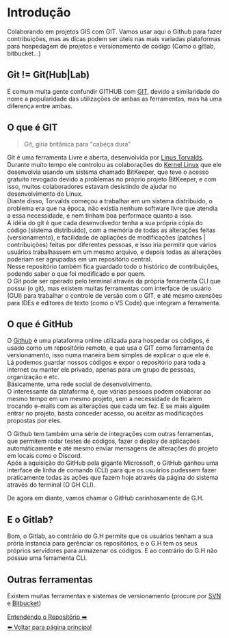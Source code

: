 # Introdução

Colaborando em projetos GIS com GIT.
Vamos usar aqui o Github para fazer contribuições, mas as dicas podem ser úteis nas mais variadas plataformas para hospedagem de projetos e versionamento de código (Como o gitlab, bitbucket...)

## Git != Git(Hub|Lab)

É comum muita gente confundir GITHUB com [GIT](https://pt.wikipedia.org/wiki/Git), devido a similaridade do nome a popularidade das utilizações de ambas as ferramentas, mas há uma diferença entre ambas.

## O que é GIT

> Git, gíria britânica para "cabeça dura"

Git é uma ferramenta Livre e aberta, desenvolvida por [Linus Torvalds](https://pt.wikipedia.org/wiki/Linus_Torvalds). Durante muito tempo ele controlou as colaborações do [Kernel Linux](https://pt.wikipedia.org/wiki/Linux_(n%C3%BAcleo)) que ele desenvolvia usando um sistema chamado BitKeeper, que teve o acesso gratuito revogado devido a problemas no próprio projeto BitKeeper, e com isso, muitos colaboradores estavam desistindo de ajudar no desenvolvimento do Linux.  
Diante disso, Torvalds começou a trabalhar em um sistema distribuido, o problema era que na época, não existia nenhum software livre que atendia a essa necessidade, e nem tinham boa performace quanto a isso.  
A idéia do git é que cada desenvolvedor tenha a sua própria cópia do código (sistema distribuido), com a memória de todas as alterações feitas (versionamento), e facilidade de apliações de modificações (patches | contribuições) feitas por diferentes pessoas, e isso iria permitir que vários usuários trabalhassem em um mesmo arquivo, e depois todas as alterações poderiam ser agrupadas em um repositório central.  
Nesse repositório também fica guardado todo o histórico de contribuições, podendo saber o que foi modificado e por quem.  
O Git pode ser operado pelo terminal através da própria ferramenta CLI que possui (o git), mas existem muitas ferramentas com interface de usuário (GUI) para trabalhar o controle de versão com o GIT, e até mesmo exensões para IDEs e editores de texto (como o VS Code) que integram a ferramenta.

## O que é GitHub

O [Github](https://pt.wikipedia.org/wiki/Linus_Torvalds) é uma plataforma online utilizada para hospedar os códigos, é usado como um repositório remoto, e que usa o GIT como ferramenta de versionamento, isso numa maneira bem simples de explicar o que ele é.  
Lá podemos guardar nossos códigos e expor o repositório para toda a internet ou manter ele privado, apenas para um grupo de pessoas, organização e etc.  
Básicamente, uma rede social de desenvolvimento.  
O interessante da plataforma é, que várias pessoas podem colaborar ao mesmo tempo em um mesmo projeto, sem a necessidade de ficarem trocando e-mails com as alterações que cada um fez. E se mais alguém entrar no projeto, basta conceder acesso, ou aceitar as modificações propostas por eles.

O Github tem também uma série de integrações com outras ferramentas, que permitem rodar testes de códigos, fazer o deploy de aplicações automáticamente e até mesmo enviar mensagens de alterações do projeto em locais como o Discord.  
Após a aquisição do GitHub pela gigante Microssoft, o GitHub ganhou uma interface de linha de comando (CLI) para que os usuários pudessem fazer praticamente todas as ações que fazem hoje através da página do sistema através do terminal (O GH CLI).

De agora em diante, vamos chamar o GitHub carinhosamente de G.H.

## E o Gitlab?

Bom, o Gitlab, ao contrário do G.H permite que os usuários tenham a sua prória instancia para gerênciar os repositórios, e o G.H tem os seus próprios servidores para armazenar os códigos. E ao contrário do G.H não possue uma ferramenta CLI.

## Outras ferramentas

Existem muitas ferramentas e sistemas de versionamento (procure por [SVN](https://pt.wikipedia.org/wiki/Subversion) e [Bitbucket](https://pt.wikipedia.org/wiki/Bitbucket))

[Entendendo o Repositório ➡️](./Entendendo_Conceitos.md)  
[⬅️ Voltar para página principal](https://github.com/kylefelipe/Geohacking-git-lab-hub)
